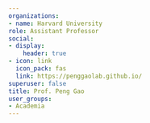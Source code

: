 ```yaml
---
organizations:
- name: Harvard University
role: Assistant Professor
social:
- display:
    header: true
- icon: link
  icon_pack: fas
  link: https://penggaolab.github.io/
superuser: false
title: Prof. Peng Gao
user_groups:
- Academia
---
```

